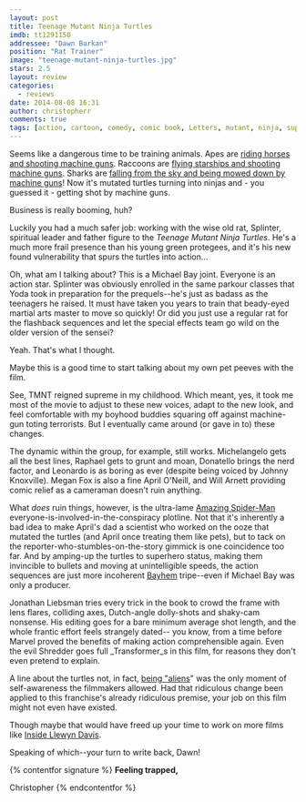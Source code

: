 ```yaml
---
layout: post
title: Teenage Mutant Ninja Turtles
imdb: tt1291150
addressee: "Dawn Barkan"
position: "Rat Trainer"
image: "teenage-mutant-ninja-turtles.jpg"
stars: 2.5
layout: review 
categories: 
  - reviews
date: 2014-08-08 16:31
author: christopherr
comments: true
tags: [action, cartoon, comedy, comic book, Letters, mutant, ninja, superhero, teenage, turtles]
---
```

Seems like a dangerous time to be training animals. Apes are [riding horses and shooting machine guns][3]. Raccoons are [flying starships and shooting machine guns][4]. Sharks are [falling from the sky and being mowed down by machine guns][5]! Now it's mutated turtles turning into ninjas and - you guessed it - getting shot by machine guns.

   [3]: /content/2014/7/12/dawn-of-the-planet-of-the-apes.html
   [4]: /content/2014/8/1/guardians-of-the-galaxy.html
   [5]: /content/2013/7/17/sharknado.html

Business is really booming, huh?

Luckily you had a much safer job: working with the wise old rat, Splinter, spiritual leader and father figure to the _Teenage Mutant Ninja Turtles_. He's a much more frail presence than his young green protegees, and it's his new found vulnerability that spurs the turtles into action…

Oh, what am I talking about? This is a Michael Bay joint. Everyone is an action star. Splinter was obviously enrolled in the same parkour classes that Yoda took in preparation for the prequels--he's just as badass as the teenagers he raised. It must have taken you years to train that beady-eyed martial arts master to move so quickly! Or did you just use a regular rat for the flashback sequences and let the special effects team go wild on the older version of the sensei?

Yeah. That's what I thought.

Maybe this is a good time to start talking about my own pet peeves with the film.

See, TMNT reigned supreme in my childhood. Which meant, yes, it took me most of the movie to adjust to these new voices, adapt to the new look, and feel comfortable with my boyhood buddies squaring off against machine-gun toting terrorists. But I eventually came around (or gave in to) these changes. 

The dynamic within the group, for example, still works. Michelangelo gets all the best lines, Raphael gets to grunt and moan, Donatello brings the nerd factor, and Leonardo is as boring as ever (despite being voiced by Johnny Knoxville). Megan Fox is also a fine April O'Neill, and Will Arnett providing comic relief as a cameraman doesn't ruin anything.

What _does_ ruin things, however, is the ultra-lame [Amazing Spider-Man][6] everyone-is-involved-in-the-conspiracy plotline. Not that it's inherently a bad idea to make April's dad a scientist who worked on the ooze that mutated the turtles (and April once treating them like pets), but to tack on the reporter-who-stumbles-on-the-story gimmick is one coincidence too far. And by amping-up the turtles to superhero status, making them invincible to bullets and moving at unintelligible speeds, the action sequences are just more incoherent [Bayhem][7] tripe--even if Michael Bay was only a producer.

   [6]: /content/2012/7/6/the-amazing-spider-man.html
   [7]: https://www.youtube.com/watch?v=2THVvshvq0Q

Jonathan Liebsman tries every trick in the book to crowd the frame with lens flares, colliding axes, Dutch-angle dolly-shots and shaky-cam nonsense. His editing goes for a bare minimum average shot length, and the whole frantic effort feels strangely dated-- you know, from a time before Marvel proved the benefits of making action comprehensible again. Even the evil Shredder goes full _Transformer_s in this film, for reasons they don't even pretend to explain.

A line about the turtles not, in fact, [being "aliens][8]" was the only moment of self-awareness the filmmakers allowed. Had that ridiculous change been applied to this franchise's already ridiculous premise, your job on this film might not even have existed. 

   [8]: http://screenrant.com/teenage-mutan-ninja-turtles-aliens-michael-bay-sandy-160115/

Though maybe that would have freed up your time to work on more films like [Inside Llewyn Davis][9].

   [9]: /content/2014/1/22/inside-llewyn-davis.html

Speaking of which--your turn to write back, Dawn!

{% contentfor signature %}
**Feeling trapped,**

Christopher
{% endcontentfor %}